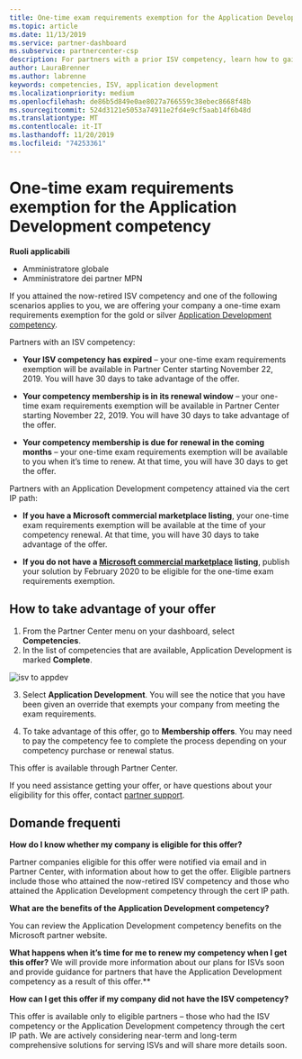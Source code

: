 ```yaml
---
title: One-time exam requirements exemption for the Application Development competency | Partner Center
ms.topic: article
ms.date: 11/13/2019
ms.service: partner-dashboard
ms.subservice: partnercenter-csp
description: For partners with a prior ISV competency, learn how to gain a one-time exam requirements exemption for the Application Development competency
author: LauraBrenner
ms.author: labrenne
keywords: competencies, ISV, application development
ms.localizationpriority: medium
ms.openlocfilehash: de86b5d849e0ae8027a766559c38ebec8668f48b
ms.sourcegitcommit: 524d3121e5053a74911e2fd4e9cf5aab14f6b48d
ms.translationtype: MT
ms.contentlocale: it-IT
ms.lasthandoff: 11/20/2019
ms.locfileid: "74253361"
---
```

# <a name="one-time-exam-requirements-exemption-for-the-application-development-competency"></a>One-time exam requirements exemption for the Application Development competency

**Ruoli applicabili**

- Amministratore globale
- Amministratore dei partner MPN

If you attained the now-retired ISV competency and one of the following scenarios applies to you, we are offering your company a one-time exam requirements exemption for the gold or silver [Application Development competency](https://partner.microsoft.com/membership/application-development-competency). 

Partners with an ISV competency:

- **Your ISV competency has expired** – your one-time exam requirements exemption will be available in Partner Center starting November 22, 2019. You will have 30 days to take advantage of the offer. 

- **Your competency membership is in its renewal window** – your one-time exam requirements exemption will be available in Partner Center starting November 22, 2019. You will have 30 days to take advantage of the offer. 

- **Your competency membership is due for renewal in the coming months** – your one-time exam requirements exemption will be available to you when it’s time to renew. At that time, you will have 30 days to get the offer.

Partners with an Application Development competency attained via the cert IP path:

- **If you have a Microsoft commercial marketplace listing**, your one-time exam requirements exemption will be available at the time of your competency renewal. At that time, you will have 30 days to take advantage of the offer.

- **If you do not have a [Microsoft commercial marketplace](https://azure.microsoft.com/overview/commercial-marketplace/) listing**, publish your solution by February 2020 to be eligible for the one-time exam requirements exemption.

## <a name="how-to-take-advantage-of-your-offer"></a>How to take advantage of your offer

1. From the Partner Center menu on your dashboard, select **Competencies**.
2. In the list of competencies that are available, Application Development is marked **Complete**.

![isv to appdev](images/appdev.png)

3. Select **Application Development**. You will see the notice that you have been given an override that exempts your company from meeting the exam requirements. 

4. To take advantage of this offer, go to **Membership offers**. You may need to pay the competency fee to complete the process depending on your competency purchase or renewal status. 

This offer is available through Partner Center.

If you need assistance getting your offer, or have questions about your eligibility for this offer, contact [partner support](https://partner.microsoft.com/Support). 

## <a name="frequently-asked-questions"></a>Domande frequenti

**How do I know whether my company is eligible for this offer?**

Partner companies eligible for this offer were notified via email and in Partner Center, with information about how to get the offer. Eligible partners include those who attained the now-retired ISV competency and those who attained the Application Development competency through the cert IP path. 

**What are the benefits of the Application Development competency?**

You can review the Application Development competency benefits on the Microsoft partner website. 

**What happens when it’s time for me to renew my competency when I get this offer?** We will provide more information about our plans for ISVs soon and provide guidance for partners that have the Application Development competency as a result of this offer.**  

**How can I get this offer if my company did not have the ISV competency?**

This offer is available only to eligible partners – those who had the ISV competency or the Application Development competency through the cert IP path. We are actively considering near-term and long-term comprehensive solutions for serving ISVs and will share more details soon. 


